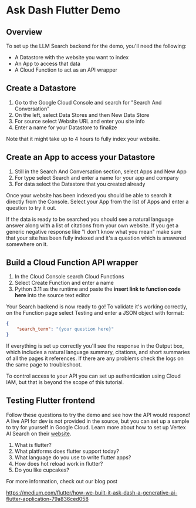 # Ask Dash Flutter Demo

## Overview

To set up the LLM Search backend for the demo, you'll need the following:

- A Datastore with the website you want to index
- An App to access that data
- A Cloud Function to act as an API wrapper

## Create a Datastore

1. Go to the Google Cloud Console and search for "Search And Conversation"
2. On the left, select Data Stores and then New Data Store
3. For source select Website URL and enter you site info
4. Enter a name for your Datastore to finalize

Note that it might take up to 4 hours to fully index your website.

## Create an App to access your Datastore

1. Still in the Search And Conversation section, select Apps and New App
2. For type select Search and enter a name for your app and company
3. For data select the Datastore that you created already

Once your website has been indexed you should be able to search it directly from the Console. Select your App from the list of Apps and enter a question to try it out.

If the data is ready to be searched you should see a natural language answer along with a list of citations from your own website. If you get a generic negative response like "I don't know what you mean" make sure that your site has been fully indexed and it's a question which is answered somewhere on it.

## Build a Cloud Function API wrapper

1. In the Cloud Console search Cloud Functions
2. Select Create Function and enter a name
3. Python 3.11 as the runtime and paste the **insert link to function code here** into the source text editor

Your Search backend is now ready to go! To validate it's working correctly, on the Function page select Testing and enter a JSON object with format:

```JSON
{
	"search_term": "{your question here}"
}
```

If everything is set up correctly you'll see the response in the Output box, which includes a natural language summary, citations, and short summaries of all the pages it references. If there are any problems check the logs on the same page to troubleshoot.

To control access to your API you can set up authentication using Cloud IAM, but that is beyond the scope of this tutorial.

## Testing Flutter frontend

Follow these questions to try the demo and see how the API would respond! A live API for dev is not provided in the source, but you can set up a sample to try for yourself in Google Cloud. Learn more about how to set up Vertex AI Search on their [website](https://cloud.google.com/vertex-ai-search-and-conversation).

1. What is flutter?
2. What platforms does flutter support today?
3. What language do you use to write flutter apps?
4. How does hot reload work in flutter?
5. Do you like cupcakes?

For more information, check out our blog post

https://medium.com/flutter/how-we-built-it-ask-dash-a-generative-ai-flutter-application-79a836ced058
